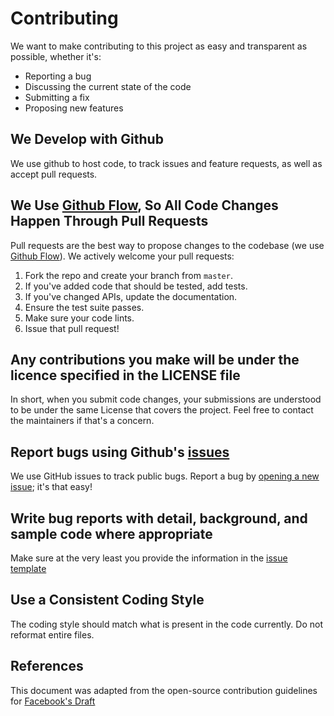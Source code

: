 # Contributing
We want to make contributing to this project as easy and transparent as possible, whether it's:

- Reporting a bug
- Discussing the current state of the code
- Submitting a fix
- Proposing new features

## We Develop with Github
We use github to host code, to track issues and feature requests, as well as accept pull requests.

## We Use [Github Flow](https://guides.github.com/introduction/flow/index.html), So All Code Changes Happen Through Pull Requests
Pull requests are the best way to propose changes to the codebase (we use [Github Flow](https://guides.github.com/introduction/flow/index.html)). We actively welcome your pull requests:

1. Fork the repo and create your branch from `master`.
2. If you've added code that should be tested, add tests.
3. If you've changed APIs, update the documentation.
4. Ensure the test suite passes.
5. Make sure your code lints.
6. Issue that pull request!

## Any contributions you make will be under the licence specified in the LICENSE file
In short, when you submit code changes, your submissions are understood to be under the same License that covers the project. Feel free to contact the maintainers if that's a concern.

## Report bugs using Github's [issues](https://github.com/ReallySmallSoftware/cordova-plugin-firebase-crashlytics/issues)
We use GitHub issues to track public bugs. Report a bug by [opening a new issue](https://github.com/ReallySmallSoftware/cordova-plugin-firebase-crashlytics/issues/new); it's that easy!

## Write bug reports with detail, background, and sample code where appropriate
Make sure at the very least you provide the information in the [issue template](https://github.com/ReallySmallSoftware/cordova-plugin-firebase-crashlytics/blob/master/ISSUE_TEMPLATE.md)

## Use a Consistent Coding Style
The coding style should match what is present in the code currently. Do not reformat entire files.

## References
This document was adapted from the open-source contribution guidelines for [Facebook's Draft](https://github.com/facebook/draft-js/blob/a9316a723f9e918afde44dea68b5f9f39b7d9b00/CONTRIBUTING.md)
